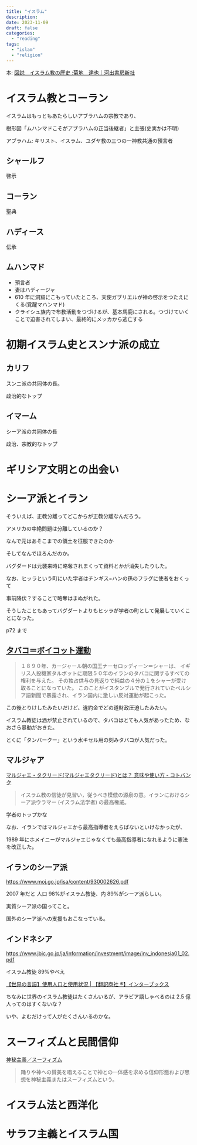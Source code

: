 ```yaml
---
title: "イスラム"
description:
date: 2023-11-09
draft: false
categories:
  - "reading"
tags:
  - "islam"
  - "religion"
---
```


本: [図説　イスラム教の歴史 :菊地　達也｜河出書房新社](https://www.kawade.co.jp/np/isbn/9784309762623/)

# イスラム教とコーラン

イスラムはもっともあたらしいアブラハムの宗教であり、

樹形図「ムハンマドこそがアブラハムの正当後継者」と主張(史実かは不明)

アブラハム: キリスト、イスラム、ユダヤ教の三つの一神教共通の預言者

## シャールフ

啓示

## コーラン

聖典

## ハディース

伝承

## ムハンマド

- 預言者
- 妻はハディージャ
- 610 年に洞窟にこもっていたところ、天使ガブリエルが神の啓示をつたえにくる(覚醒マハンマド)
- クライシュ族内で布教活動をつづけるが、基本馬鹿にされる。つづけていくことで迫害されてしまい、最終的にメッカから逃亡する

# 初期イスラム史とスンナ派の成立

## カリフ

スンニ派の共同体の長。

政治的なトップ

## イマーム

シーア派の共同体の長

政治、宗教的なトップ

# ギリシア文明との出会い

# シーア派とイラン

そういえば、正教分離ってどこからが正教分離なんだろう。

アメリカの中絶問題は分離しているのか？

なんで元はあそこまでの領土を征服できたのか

そしてなんでほろんだのか。

バグダードは元襲来時に略奪されまくって資料とかが消失したりした。

なお、ヒッラという町にいた学者はチンギス=ハンの孫のフラグに使者をおくって

事前降伏？することで略奪はまぬがれた。

そうしたこともあってバグダートよりもヒッラが学者の町として発展していくことになった。

p72 まで

## [タバコ＝ボイコット運動](https://www.y-history.net/appendix/wh1403-143.html)

> １８９０年、カージャール朝の国王ナーセロッディーン＝シャーは、
> イギリス人投機家タルボットに期限５０年のイランのタバコに関するすべての権利を与えた。
> その独占供与の見返りで純益の４分の１をシャーが受け取ることになっていた。
> このことがイスタンブルで発行されていたペルシア語新聞で暴露され、イラン国内に激しい反対運動が起こった。

この後とりけしたみたいだけど、違約金でどの道財政圧迫したみたい。

イスラム教徒は酒が禁止されているので、タバコはとても人気があったため、なおさら暴動がおきた。

とくに「タンバークー」という水キセル用の刻みタバコが人気だった。

## マルジャア

[マルジャエ・タクリード(マルジャエタクリード)とは？ 意味や使い方 - コトバンク](https://kotobank.jp/word/%E3%83%9E%E3%83%AB%E3%82%B8%E3%83%A3%E3%82%A8%E3%83%BB%E3%82%BF%E3%82%AF%E3%83%AA%E3%83%BC%E3%83%89-158376)

> イスラム教の信徒が見習い，従うべき模倣の源泉の意。イランにおけるシーア派ウラマー (イスラム法学者) の最高権威。

学者のトップかな

なお、イランではマルジャエから最高指導者をえらばないといけなかったが、

1989 年にホメイニーがマルジャエじゃなくても最高指導者になれるように憲法を改正した。

## イランのシーア派

https://www.moj.go.jp/isa/content/930002626.pdf

2007 年だと 人口 98%がイスラム教徒、内 89%がシーア派らしい。

実質シーア派の国ってこと。

国外のシーア派への支援もおこなっている。

## インドネシア

https://www.jbic.go.jp/ja/information/investment/image/inv_indonesia01_02.pdf

イスラム教徒 89%やべえ

[【世界の言語】使用人口と使用状況 | 【翻訳商社 ®】インターブックス](https://novanexus.jp/know-how/5444/09/06/2021/)

ちなみに世界のイスラム教徒はたくさんいるが、アラビア語しゃべるのは 2.5 億人ってのはすくないな？

いや、よむだけって人がたくさんいるのかな。

# スーフィズムと民間信仰

[神秘主義／スーフィズム](https://www.y-history.net/appendix/wh0504-012.html)

> 踊りや神への賛美を唱えることで神との一体感を求める信仰形態および思想を神秘主義またはスーフィズムという。

# イスラム法と西洋化

# サラフ主義とイスラム国
